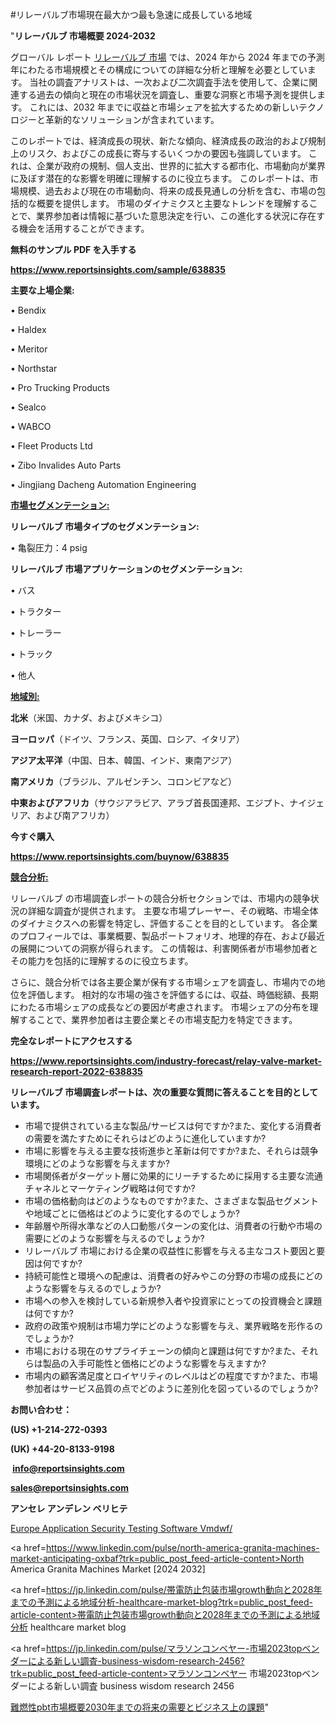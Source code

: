 #リレーバルブ市場現在最大かつ最も急速に成長している地域

"<strong>リレーバルブ 市場概要 2024-2032</strong>

グローバル レポート <a href=https://www.reportsinsights.com/sample/638835>リレーバルブ 市場</a> では、2024 年から 2024 年までの予測年にわたる市場規模とその構成についての詳細な分析と理解を必要としています。 当社の調査アナリストは、一次および二次調査手法を使用して、企業に関連する過去の傾向と現在の市場状況を調査し、重要な洞察と市場予測を提供します。 これには、2032 年までに収益と市場シェアを拡大​​するための新しいテクノロジーと革新的なソリューションが含まれています。

このレポートでは、経済成長の現状、新たな傾向、経済成長の政治的および規制上のリスク、およびこの成長に寄与するいくつかの要因も強調しています。 これは、企業が政府の規制、個人支出、世界的に拡大する都市化、市場動向が業界に及ぼす潜在的な影響を明確に理解するのに役立ちます。 このレポートは、市場規模、過去および現在の市場動向、将来の成長見通しの分析を含む、市場の包括的な概要を提供します。 市場のダイナミクスと主要なトレンドを理解することで、業界参加者は情報に基づいた意思決定を行い、この進化する状況に存在する機会を活用することができます。

<strong><b>無料のサンプル PDF を入手する</b></strong>

<a href=https://www.reportsinsights.com/sample/638835><strong><u>https://www.reportsinsights.com/sample/638835</u></strong></a>

<strong>主要な上場企業:</strong>

• Bendix

• Haldex

• Meritor

• Northstar

• Pro Trucking Products

• Sealco

• WABCO

• Fleet Products Ltd

• Zibo Invalides Auto Parts

• Jingjiang Dacheng Automation Engineering

<strong><u>市場セグメンテーション</u></strong><strong><u>:</u></strong>

<strong>リレーバルブ 市場タイプのセグメンテーション:</strong>

• 亀裂圧力：4 psig

<strong>リレーバルブ 市場アプリケーションのセグメンテーション:</strong>

• バス

• トラクター

• トレーラー

• トラック

• 他人

<strong><u>地域別</u></strong><strong><u>:</u></strong>

<strong>北米</strong>（米国、カナダ、およびメキシコ）

<strong>ヨーロッパ</strong>（ドイツ、フランス、英国、ロシア、イタリア）

<strong>アジア太平洋</strong>（中国、日本、韓国、インド、東南アジア）

<strong>南アメリカ</strong>（ブラジル、アルゼンチン、コロンビアなど）

<strong>中東およびアフリカ</strong>（サウジアラビア、アラブ首長国連邦、エジプト、ナイジェリア、および南アフリカ）

<strong>今すぐ購入</strong>

<a href=https://www.reportsinsights.com/buynow/638835><strong><u>https://www.reportsinsights.com/buynow/638835</u></strong></a>

<strong><u>競合分析:</u></strong>

リレーバルブ の市場調査レポートの競合分析セクションでは、市場内の競争状況の詳細な調査が提供されます。 主要な市場プレーヤー、その戦略、市場全体のダイナミクスへの影響を特定し、評価することを目的としています。 各企業のプロフィールでは、事業概要、製品ポートフォリオ、地理的存在、および最近の展開についての洞察が得られます。 この情報は、利害関係者が市場参加者とその能力を包括的に理解するのに役立ちます。

さらに、競合分析では各主要企業が保有する市場シェアを調査し、市場内での地位を評価します。 相対的な市場の強さを評価するには、収益、時価総額、長期にわたる市場シェアの成長などの要因が考慮されます。 市場シェアの分布を理解することで、業界参加者は主要企業とその市場支配力を特定できます。

<strong>完全なレポートにアクセスする</strong>

<a href=https://www.reportsinsights.com/industry-forecast/relay-valve-market-research-report-2022-638835><strong><u><b>https://www.reportsinsights.com/industry-forecast/relay-valve-market-research-report-2022-638835</b></u></strong></a>

<strong><b>リレーバルブ 市場調査レポートは、次の重要な質問に答えることを目的としています。</b></strong>
<ul>
  <li>市場で提供されている主な製品/サービスは何ですか?また、変化する消費者の需要を満たすためにそれらはどのように進化していますか?</li>
  <li>市場に影響を与える主要な技術進歩と革新は何ですか?また、それらは競争環境にどのような影響を与えますか?</li>
  <li>市場関係者がターゲット層に効果的にリーチするために採用する主要な流通チャネルとマーケティング戦略は何ですか?</li>
  <li>市場の価格動向はどのようなものですか?また、さまざまな製品セグメントや地域ごとに価格はどのように変化するのでしょうか?</li>
  <li>年齢層や所得水準などの人口動態パターンの変化は、消費者の行動や市場の需要にどのような影響を与えるのでしょうか?</li>
  <li>リレーバルブ 市場における企業の収益性に影響を与える主なコスト要因と要因は何ですか?</li>
  <li>持続可能性と環境への配慮は、消費者の好みやこの分野の市場の成長にどのような影響を与えるのでしょうか?</li>
  <li>市場への参入を検討している新規参入者や投資家にとっての投資機会と課題は何ですか?</li>
  <li>政府の政策や規制は市場力学にどのような影響を与え、業界戦略を形作るのでしょうか?</li>
  <li>市場における現在のサプライチェーンの傾向と課題は何ですか?また、それらは製品の入手可能性と価格にどのような影響を与えますか?</li>
  <li>市場内の顧客満足度とロイヤリティのレベルはどの程度ですか?また、市場参加者はサービス品質の点でどのように差別化を図っているのでしょうか?</li>
</ul>
<strong>お問い合わせ：</strong>

<strong>(US) +1-214-272-0393</strong>

<strong>(UK) +44-20-8133-9198</strong>

<strong> </strong><a href=info@reportsinsights.com><strong><u>info@reportsinsights.com</u></strong></a>

<a href=sales@reportsinsights.com><strong><u>sales@reportsinsights.com</u></strong></a>

<strong>アンセレ アンデレン ベリヒテ</strong>

<a href=https://www.linkedin.com/pulse/europe-application-security-testing-software-vmdwf/>Europe Application Security Testing Software Vmdwf/</a>

<a href=https://www.linkedin.com/pulse/north-america-granita-machines-market-anticipating-oxbaf?trk=public_post_feed-article-content>North America Granita Machines Market [2024 2032]</a>

<a href=https://jp.linkedin.com/pulse/帯電防止包装市場growth動向と2028年までの予測による地域分析-healthcare-market-blog?trk=public_post_feed-article-content>帯電防止包装市場growth動向と2028年までの予測による地域分析 healthcare market blog</a>

<a href=https://jp.linkedin.com/pulse/マラソンコンベヤー-市場2023topベンダーによる新しい調査-business-wisdom-research-2456?trk=public_post_feed-article-content>マラソンコンベヤー 市場2023topベンダーによる新しい調査 business wisdom research 2456</a>

<a href=https://www.linkedin.com/pulse/難燃性pbt市場概要2030年までの将来の需要とビジネス上の課題-reports-insights-expert-1weaf/>難燃性pbt市場概要2030年までの将来の需要とビジネス上の課題</a>"
